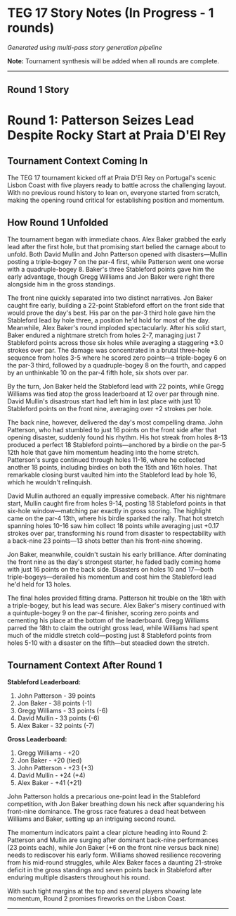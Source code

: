 # TEG 17 Story Notes (In Progress - 1 rounds)

*Generated using multi-pass story generation pipeline*

**Note:** Tournament synthesis will be added when all rounds are complete.

---

## Round 1 Story

# Round 1: Patterson Seizes Lead Despite Rocky Start at Praia D'El Rey

## Tournament Context Coming In

The TEG 17 tournament kicked off at Praia D'El Rey on Portugal's scenic Lisbon Coast with five players ready to battle across the challenging layout. With no previous round history to lean on, everyone started from scratch, making the opening round critical for establishing position and momentum.

## How Round 1 Unfolded

The tournament began with immediate chaos. Alex Baker grabbed the early lead after the first hole, but that promising start belied the carnage about to unfold. Both David Mullin and John Patterson opened with disasters—Mullin posting a triple-bogey 7 on the par-4 first, while Patterson went one worse with a quadruple-bogey 8. Baker's three Stableford points gave him the early advantage, though Gregg Williams and Jon Baker were right there alongside him in the gross standings.

The front nine quickly separated into two distinct narratives. Jon Baker caught fire early, building a 22-point Stableford effort on the front side that would prove the day's best. His par on the par-3 third hole gave him the Stableford lead by hole three, a position he'd hold for most of the day. Meanwhile, Alex Baker's round imploded spectacularly. After his solid start, Baker endured a nightmare stretch from holes 2-7, managing just 7 Stableford points across those six holes while averaging a staggering +3.0 strokes over par. The damage was concentrated in a brutal three-hole sequence from holes 3-5 where he scored zero points—a triple-bogey 6 on the par-3 third, followed by a quadruple-bogey 8 on the fourth, and capped by an unthinkable 10 on the par-4 fifth hole, six shots over par.

By the turn, Jon Baker held the Stableford lead with 22 points, while Gregg Williams was tied atop the gross leaderboard at 12 over par through nine. David Mullin's disastrous start had left him in last place with just 10 Stableford points on the front nine, averaging over +2 strokes per hole.

The back nine, however, delivered the day's most compelling drama. John Patterson, who had stumbled to just 16 points on the front side after that opening disaster, suddenly found his rhythm. His hot streak from holes 8-13 produced a perfect 18 Stableford points—anchored by a birdie on the par-5 12th hole that gave him momentum heading into the home stretch. Patterson's surge continued through holes 11-16, where he collected another 18 points, including birdies on both the 15th and 16th holes. That remarkable closing burst vaulted him into the Stableford lead by hole 16, which he wouldn't relinquish.

David Mullin authored an equally impressive comeback. After his nightmare start, Mullin caught fire from holes 9-14, posting 18 Stableford points in that six-hole window—matching par exactly in gross scoring. The highlight came on the par-4 13th, where his birdie sparked the rally. That hot stretch spanning holes 10-16 saw him collect 18 points while averaging just +0.17 strokes over par, transforming his round from disaster to respectability with a back-nine 23 points—13 shots better than his front-nine showing.

Jon Baker, meanwhile, couldn't sustain his early brilliance. After dominating the front nine as the day's strongest starter, he faded badly coming home with just 16 points on the back side. Disasters on holes 10 and 17—both triple-bogeys—derailed his momentum and cost him the Stableford lead he'd held for 13 holes.

The final holes provided fitting drama. Patterson hit trouble on the 18th with a triple-bogey, but his lead was secure. Alex Baker's misery continued with a quintuple-bogey 9 on the par-4 finisher, scoring zero points and cementing his place at the bottom of the leaderboard. Gregg Williams parred the 18th to claim the outright gross lead, while Williams had spent much of the middle stretch cold—posting just 8 Stableford points from holes 5-10 with a disaster on the fifth—but steadied down the stretch.

## Tournament Context After Round 1

**Stableford Leaderboard:**
1. John Patterson - 39 points
2. Jon Baker - 38 points (-1)
3. Gregg Williams - 33 points (-6)
3. David Mullin - 33 points (-6)
5. Alex Baker - 32 points (-7)

**Gross Leaderboard:**
1. Gregg Williams - +20
2. Jon Baker - +20 (tied)
3. John Patterson - +23 (+3)
4. David Mullin - +24 (+4)
5. Alex Baker - +41 (+21)

John Patterson holds a precarious one-point lead in the Stableford competition, with Jon Baker breathing down his neck after squandering his front-nine dominance. The gross race features a dead heat between Williams and Baker, setting up an intriguing second round.

The momentum indicators paint a clear picture heading into Round 2: Patterson and Mullin are surging after dominant back-nine performances (23 points each), while Jon Baker (+6 on the front nine versus back nine) needs to rediscover his early form. Williams showed resilience recovering from his mid-round struggles, while Alex Baker faces a daunting 21-stroke deficit in the gross standings and seven points back in Stableford after enduring multiple disasters throughout his round.

With such tight margins at the top and several players showing late momentum, Round 2 promises fireworks on the Lisbon Coast.

---

